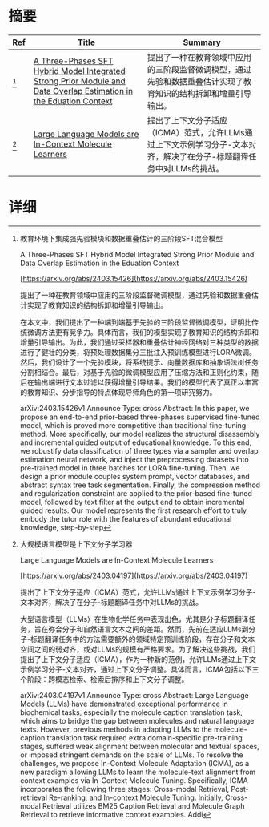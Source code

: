 # 摘要

| Ref | Title | Summary |
| --- | --- | --- |
| [^1] | [A Three-Phases SFT Hybrid Model Integrated Strong Prior Module and Data Overlap Estimation in the Eduation Context](https://arxiv.org/abs/2403.15426) | 提出了一种在教育领域中应用的三阶段监督微调模型，通过先验和数据重叠估计实现了教育知识的结构拆卸和增量引导输出。 |
| [^2] | [Large Language Models are In-Context Molecule Learners](https://arxiv.org/abs/2403.04197) | 提出了上下文分子适应（ICMA）范式，允许LLMs通过上下文示例学习分子-文本对齐，解决了在分子-标题翻译任务中对LLMs的挑战。 |

# 详细

[^1]: 教育环境下集成强先验模块和数据重叠估计的三阶段SFT混合模型

    A Three-Phases SFT Hybrid Model Integrated Strong Prior Module and Data Overlap Estimation in the Eduation Context

    [https://arxiv.org/abs/2403.15426](https://arxiv.org/abs/2403.15426)

    提出了一种在教育领域中应用的三阶段监督微调模型，通过先验和数据重叠估计实现了教育知识的结构拆卸和增量引导输出。

    

    在本文中，我们提出了一种端到端基于先验的三阶段监督微调模型，证明比传统微调方法更有竞争力。具体而言，我们的模型实现了教育知识的结构拆卸和增量引导输出。为此，我们通过采样器和重叠估计神经网络对三种类型的数据进行了健壮的分类，将预处理数据集分三批注入预训练模型进行LORA微调。然后，我们设计了一个先验模块，将系统提示、向量数据库和抽象语法树任务分割相结合。最后，对基于先验的微调模型应用了压缩方法和正则化约束，随后在输出端进行文本过滤以获得增量引导结果。我们的模型代表了真正以丰富的教育知识、分步指导的特点体现导师角色的第一项研究努力。

    arXiv:2403.15426v1 Announce Type: cross  Abstract: In this paper, we propose an end-to-end prior-based three-phases supervised fine-tuned model, which is proved more competitive than traditional fine-tuning method. More specifically, our model realizes the structural disassembly and incremental guided output of educational knowledge. To this end, we robustify data classification of three types via a sampler and overlap estimation neural network, and inject the preprocessing datasets into pre-trained model in three batches for LORA fine-tuning. Then, we design a prior module couples system prompt, vector databases, and abstract syntax tree task segmentation. Finally, the compression method and regularization constraint are applied to the prior-based fine-tuned model, followed by text filter at the output end to obtain incremental guided results. Our model represents the first research effort to truly embody the tutor role with the features of abundant educational knowledge, step-by-step
    
[^2]: 大规模语言模型是上下文分子学习器

    Large Language Models are In-Context Molecule Learners

    [https://arxiv.org/abs/2403.04197](https://arxiv.org/abs/2403.04197)

    提出了上下文分子适应（ICMA）范式，允许LLMs通过上下文示例学习分子-文本对齐，解决了在分子-标题翻译任务中对LLMs的挑战。

    

    大型语言模型（LLMs）在生物化学任务中表现出色，尤其是分子标题翻译任务，旨在弥合分子和自然语言文本之间的差距。然而，先前在适应LLMs到分子-标题翻译任务中的方法需要额外的领域特定预训练阶段，存在分子和文本空间之间的弱对齐，或对LLMs的规模有严格要求。为了解决这些挑战，我们提出了上下文分子适应（ICMA），作为一种新的范例，允许LLMs通过上下文示例学习分子-文本对齐，通过上下文分子调整。具体而言，ICMA包括以下三个阶段：跨模态检索、检索后排序和上下文分子调整。

    arXiv:2403.04197v1 Announce Type: cross  Abstract: Large Language Models (LLMs) have demonstrated exceptional performance in biochemical tasks, especially the molecule caption translation task, which aims to bridge the gap between molecules and natural language texts. However, previous methods in adapting LLMs to the molecule-caption translation task required extra domain-specific pre-training stages, suffered weak alignment between molecular and textual spaces, or imposed stringent demands on the scale of LLMs. To resolve the challenges, we propose In-Context Molecule Adaptation (ICMA), as a new paradigm allowing LLMs to learn the molecule-text alignment from context examples via In-Context Molecule Tuning. Specifically, ICMA incorporates the following three stages: Cross-modal Retrieval, Post-retrieval Re-ranking, and In-context Molecule Tuning. Initially, Cross-modal Retrieval utilizes BM25 Caption Retrieval and Molecule Graph Retrieval to retrieve informative context examples. Addi
    


